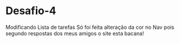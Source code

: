 # Desafio-4
Modificando Lista de tarefas
Só foi feita alteração da cor no Nav pois segundo respostas dos meus amigos o site esta bacana!
